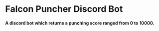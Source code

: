 # Falcon Puncher Discord Bot

#### A discord bot which returns a punching score ranged from 0 to 10000.